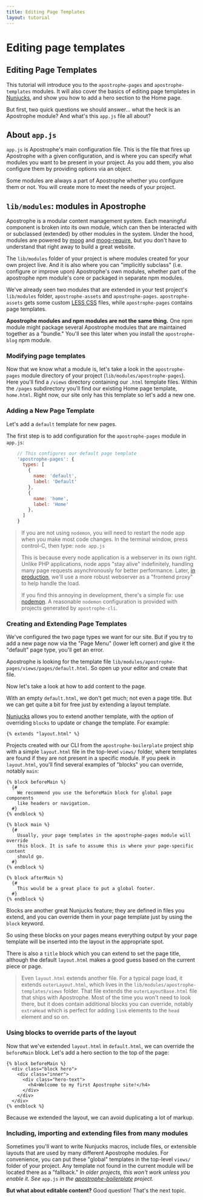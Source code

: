 ```yaml
---
title: Editing Page Templates
layout: tutorial
---
```


# Editing page templates

## Editing Page Templates

This tutorial will introduce you to the `apostrophe-pages` and `apostrophe-templates` modules. It will also cover the basics of editing page templates in [Nunjucks](https://mozilla.github.io/nunjucks/), and show you how to add a hero section to the Home page.

But first, two quick questions we should answer... what the heck is an Apostrophe module? And what's this `app.js` file all about?

## About `app.js`

`app.js` is Apostrophe's main configuration file. This is the file that fires up Apostrophe with a given configuration, and is where you can specify what modules you want to be present in your project. As you add them, you also configure them by providing options via an object.

Some modules are always a part of Apostrophe whether you configure them or not. You will create more to meet the needs of your project.

## `lib/modules`: modules in Apostrophe

Apostrophe is a modular content management system. Each meaningful component is broken into its own module, which can then be interacted with or subclassed \(extended\) by other modules in the system. Under the hood, modules are powered by [moog](https://github.com/punkave/moog) and [moog-require](https://github.com/punkave/moog-require), but you don't have to understand that right away to build a great website.

The `lib/modules` folder of your project is where modules created for your own project live. And it is also where you can "implicitly subclass" \(i.e. configure or improve upon\) Apostrophe's own modules, whether part of the apostrophe npm module's core or packaged in separate npm modules.

We've already seen two modules that are extended in your test project's `lib/modules` folder, `apostrophe-assets` and `apostrophe-pages`. `apostrophe-assets` gets some custom [LESS CSS](http://lesscss.org/features/) files, while `apostrophe-pages` contains page templates.

**Apostrophe modules and npm modules are not the same thing.** One npm module might package several Apostrophe modules that are maintained together as a "bundle." You'll see this later when you install the `apostrophe-blog` npm module.

### Modifying page templates

Now that we know what a module is, let's take a look in the `apostrophe-pages` module directory of your project \(`lib/modules/apostrophe-pages`\). Here you'll find a `/views` directory containing our `.html` template files. Within the `/pages` subdirectory you'll find our existing Home page template, `home.html`. Right now, our site only has this template so let's add a new one.

### Adding a New Page Template

Let's add a `default` template for new pages.

The first step is to add configuration for the `apostrophe-pages` module in `app.js`:

```javascript
    // This configures our default page template
    'apostrophe-pages': {
      types: [
        {
          name: 'default',
          label: 'Default'
        },
        {
          name: 'home',
          label: 'Home'
        },
      ]
    }
```

> If you are not using `nodemon`, you will need to restart the node app when you make most code changes. In the terminal window, press control-C, then type: `node app.js`
>
> This is because every node application is a webserver in its own right. Unlike PHP applications, node apps "stay alive" indefinitely, handling many page requests asynchronously for better performance. Later, [in production](https://github.com/stuartromanek/docs/tree/d49f644bc67898ee76b4415b5c49cf7c7012171e/tutorials/intermediate/deployment.html), we'll use a more robust webserver as a "frontend proxy" to help handle the load.
>
> If you find this annoying in development, there's a simple fix: use [nodemon](https://npmjs.org/package/nodemon). A reasonable `nodemon` configuration is provided with projects generated by `apostrophe-cli`.

### Creating and Extending Page Templates

We've configured the two page types we want for our site. But if you try to add a new page now via the "Page Menu" \(lower left corner\) and give it the "default" page type, you'll get an error.

Apostrophe is looking for the template file `lib/modules/apostrophe-pages/views/pages/default.html`. So open up your editor and create that file.

Now let's take a look at how to add content to the page.

With an empty `default.html`, we don't get much; not even a page title. But we can get quite a bit for free just by extending a layout template.

[Nunjucks](https://mozilla.github.io/nunjucks/) allows you to extend another template, with the option of overriding `blocks` to update or change the template. For example:

```markup
{% extends "layout.html" %}
```

Projects created with our CLI from the `apostrophe-boilerplate` project ship with a simple `layout.html` file in the top-level `views/` folder, where templates are found if they are not present in a specific module. If you peek in `layout.html`, you'll find several examples of "blocks" you can override, notably `main`:

```markup
{% block beforeMain %}
  {#
    We recommend you use the beforeMain block for global page components
    like headers or navigation.
  #}
{% endblock %}

{% block main %}
  {#
    Usually, your page templates in the apostrophe-pages module will override
    this block. It is safe to assume this is where your page-specific content
    should go.
  #}
{% endblock %}

{% block afterMain %}
  {#
    This would be a great place to put a global footer.
  #}
{% endblock %}
```

Blocks are another great Nunjucks feature; they are defined in files you extend, and you can override them in your page template just by using the `block` keyword.

So using these blocks on your pages means everything output by your page template will be inserted into the layout in the appropriate spot.

There is also a `title` block which you can extend to set the page title, although the default `layout.html` makes a good guess based on the current piece or page.

> Even `layout.html` extends another file. For a typical page load, it extends `outerLayout.html`, which lives in the `lib/modules/apostrophe-templates/views` folder. That file extends the `outerLayoutBase.html` file that ships with Apostrophe. Most of the time you won't need to look there, but it does contain additional blocks you can override, notably `extraHead` which is perfect for adding `link` elements to the `head` element and so on.

### Using blocks to override parts of the layout

Now that we've extended `layout.html` in `default.html`, we can override the `beforeMain` block. Let's add a hero section to the top of the page:

```markup
{% block beforeMain %}
  <div class="block hero">
    <div class="inner">
      <div class="hero-text">
        <h4>Welcome to my first Apostrophe site!</h4>
      </div>
    </div>
  </div>
{% endblock %}
```

Because we extended the layout, we can avoid duplicating a lot of markup.

### Including, importing and extending files from many modules

Sometimes you'll want to write Nunjucks macros, include files, or extensible layouts that are used by many different Apostrophe modules. For convenience, you can put these "global" templates in the top-level `views/` folder of your project. Any template not found in the current module will be located there as a "fallback." _In older projects, this won't work unless you enable it. See_ `app.js` _in the_ [_apostrophe-boilerplate_](https://github.com/punkave/apostrophe-boilerplate) _project._

**But what about editable content?** Good question! That's the next topic.

